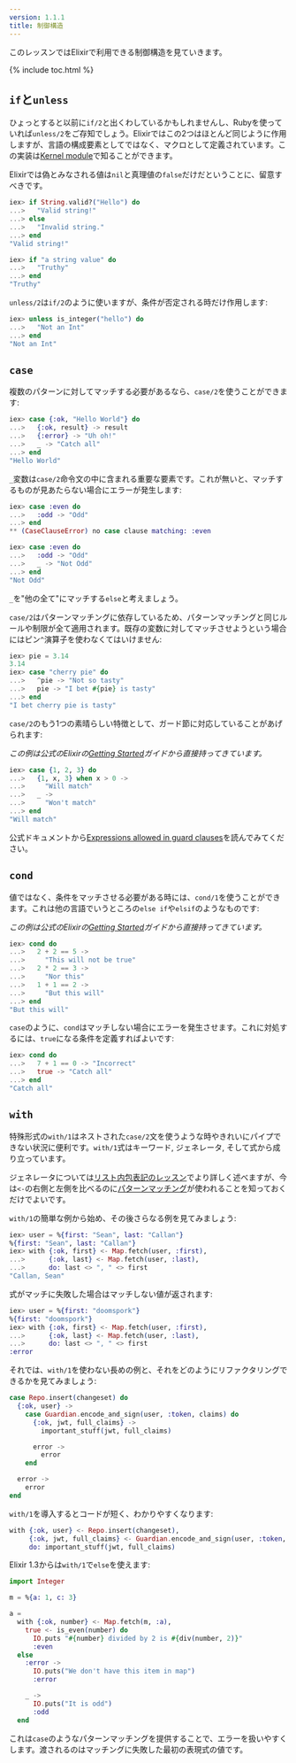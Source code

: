 ```yaml
---
version: 1.1.1
title: 制御構造
---
```


このレッスンではElixirで利用できる制御構造を見ていきます。

{% include toc.html %}

## `if`と`unless`

ひょっとすると以前に`if/2`と出くわしているかもしれませんし、Rubyを使っていれば`unless/2`をご存知でしょう。Elixirではこの2つはほとんど同じように作用しますが、言語の構成要素としてではなく、マクロとして定義されています。この実装は[Kernel module](https://hexdocs.pm/elixir/Kernel.html)で知ることができます。

Elixirでは偽とみなされる値は`nil`と真理値の`false`だけだということに、留意すべきです。

```elixir
iex> if String.valid?("Hello") do
...>   "Valid string!"
...> else
...>   "Invalid string."
...> end
"Valid string!"

iex> if "a string value" do
...>   "Truthy"
...> end
"Truthy"
```

`unless/2`は`if/2`のように使いますが、条件が否定される時だけ作用します:

```elixir
iex> unless is_integer("hello") do
...>   "Not an Int"
...> end
"Not an Int"
```

## `case`

複数のパターンに対してマッチする必要があるなら、`case/2`を使うことができます:

```elixir
iex> case {:ok, "Hello World"} do
...>   {:ok, result} -> result
...>   {:error} -> "Uh oh!"
...>   _ -> "Catch all"
...> end
"Hello World"
```

`_`変数は`case/2`命令文の中に含まれる重要な要素です。これが無いと、マッチするものが見あたらない場合にエラーが発生します:

```elixir
iex> case :even do
...>   :odd -> "Odd"
...> end
** (CaseClauseError) no case clause matching: :even

iex> case :even do
...>   :odd -> "Odd"
...>   _ -> "Not Odd"
...> end
"Not Odd"
```

`_`を"他の全て"にマッチする`else`と考えましょう。

`case/2`はパターンマッチングに依存しているため、パターンマッチングと同じルールや制限が全て適用されます。既存の変数に対してマッチさせようという場合にはピン`^`演算子を使わなくてはいけません:

```elixir
iex> pie = 3.14
3.14
iex> case "cherry pie" do
...>   ^pie -> "Not so tasty"
...>   pie -> "I bet #{pie} is tasty"
...> end
"I bet cherry pie is tasty"
```

`case/2`のもう1つの素晴らしい特徴として、ガード節に対応していることがあげられます:

_この例は公式のElixirの[Getting Started](http://elixir-lang.org/getting-started/case-cond-and-if.html#case)ガイドから直接持ってきています。_

```elixir
iex> case {1, 2, 3} do
...>   {1, x, 3} when x > 0 ->
...>     "Will match"
...>   _ ->
...>     "Won't match"
...> end
"Will match"
```

公式ドキュメントから[Expressions allowed in guard clauses](http://elixir-lang.org/getting-started/case-cond-and-if.html#expressions-in-guard-clauses)を読んでみてください。

## `cond`

値ではなく、条件をマッチさせる必要がある時には、`cond/1`を使うことができます。これは他の言語でいうところの`else if`や`elsif`のようなものです:

_この例は公式のElixirの[Getting Started](http://elixir-lang.org/getting-started/case-cond-and-if.html#cond)ガイドから直接持ってきています。_

```elixir
iex> cond do
...>   2 + 2 == 5 ->
...>     "This will not be true"
...>   2 * 2 == 3 ->
...>     "Nor this"
...>   1 + 1 == 2 ->
...>     "But this will"
...> end
"But this will"
```

`case`のように、`cond`はマッチしない場合にエラーを発生させます。これに対処するには、`true`になる条件を定義すればよいです:

```elixir
iex> cond do
...>   7 + 1 == 0 -> "Incorrect"
...>   true -> "Catch all"
...> end
"Catch all"
```

## `with`

特殊形式の`with/1`はネストされた`case/2`文を使うような時やきれいにパイプできない状況に便利です。`with/1`式はキーワード, ジェネレータ, そして式から成り立っています。

ジェネレータについては[リスト内包表記のレッスン](../comprehensions/)でより詳しく述べますが、今は`<-`の右側と左側を比べるのに[パターンマッチング](../pattern-matching/)が使われることを知っておくだけでよいです。

`with/1`の簡単な例から始め、その後さらなる例を見てみましょう:

```elixir
iex> user = %{first: "Sean", last: "Callan"}
%{first: "Sean", last: "Callan"}
iex> with {:ok, first} <- Map.fetch(user, :first),
...>      {:ok, last} <- Map.fetch(user, :last),
...>      do: last <> ", " <> first
"Callan, Sean"
```

式がマッチに失敗した場合はマッチしない値が返されます:

```elixir
iex> user = %{first: "doomspork"}
%{first: "doomspork"}
iex> with {:ok, first} <- Map.fetch(user, :first),
...>      {:ok, last} <- Map.fetch(user, :last),
...>      do: last <> ", " <> first
:error
```

それでは、`with/1`を使わない長めの例と、それをどのようにリファクタリングできるかを見てみましょう:

```elixir
case Repo.insert(changeset) do
  {:ok, user} ->
    case Guardian.encode_and_sign(user, :token, claims) do
      {:ok, jwt, full_claims} ->
        important_stuff(jwt, full_claims)

      error ->
        error
    end

  error ->
    error
end
```

`with/1`を導入するとコードが短く、わかりやすくなります:

```elixir
with {:ok, user} <- Repo.insert(changeset),
     {:ok, jwt, full_claims} <- Guardian.encode_and_sign(user, :token, claims),
     do: important_stuff(jwt, full_claims)
```


Elixir 1.3からは`with/1`で`else`を使えます:

```elixir
import Integer

m = %{a: 1, c: 3}

a =
  with {:ok, number} <- Map.fetch(m, :a),
    true <- is_even(number) do
      IO.puts "#{number} divided by 2 is #{div(number, 2)}"
      :even
  else
    :error ->
      IO.puts("We don't have this item in map")
      :error

    _ ->
      IO.puts("It is odd")
      :odd
  end
```

これは`case`のようなパターンマッチングを提供することで、エラーを扱いやすくします。渡されるのはマッチングに失敗した最初の表現式の値です。
